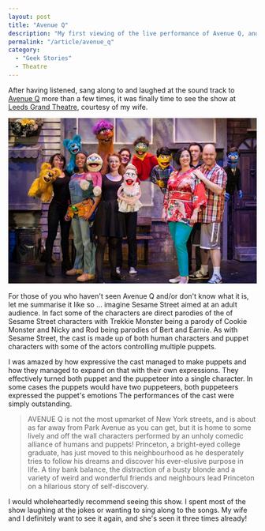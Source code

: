 ```yaml
---
layout: post
title: "Avenue Q"
description: "My first viewing of the live performance of Avenue Q, and I loved it."
permalink: "/article/avenue_q"
category:
  - "Geek Stories"
  - Theatre
---
```


After having listened, sang along to and laughed at the sound track to [Avenue Q](https://twitter.com/avenuequk) more than a few times, it was finally time to see the show at [Leeds Grand Theatre](https://leedsheritagetheatres.com/), courtesy of my wife.

![Avenue Q cast, photo credit goes to Darren Bell](/assets/avenue-q-cast-by-darren-bell.jpg)

For those of you who haven't seen Avenue Q and/or don't know what it is, let me summarise it like so ... imagine Sesame Street aimed at an adult audience. In fact some of the characters are direct parodies of the of Sesame Street characters with Trekkie Monster being a parody of Cookie Monster and Nicky and Rod being parodies of Bert and Earnie.  As with Sesame Street, the cast is made up of both human characters and puppet characters with some of the actors controlling multiple puppets.

I was amazed by how expressive the cast managed to make puppets and how they managed to expand on that with their own expressions. They effectively turned both puppet and the puppeteer into a single character. In some cases the puppets would have two puppeteers, both puppeteers expressed the puppet's emotions The performances of the cast were simply outstanding.

> AVENUE Q is not the most upmarket of New York streets, and is about as far away from Park Avenue as you can get, but it is home to some lively and off the wall characters performed by an unholy comedic alliance of humans and puppets! Princeton, a bright-eyed college graduate, has just moved to this neighbourhood as he desperately tries to follow his dreams and discover his ever-elusive purpose in life. A tiny bank balance, the distraction of a busty blonde and a variety of weird and wonderful friends and neighbours lead Princeton on a hilarious story of self-discovery.

I would wholeheartedly recommend seeing this show. I spent most of the show laughing at the jokes or wanting to sing along to the songs. My wife and I definitely want to see it again, and she's seen it three times already!